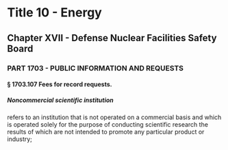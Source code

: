 
# Title 10 - Energy
## Chapter XVII - Defense Nuclear Facilities Safety Board
### PART 1703 - PUBLIC INFORMATION AND REQUESTS
#### § 1703.107 Fees for record requests.
##### Noncommercial scientific institution

refers to an institution that is not operated on a commercial basis and which is operated solely for the purpose of conducting scientific research the results of which are not intended to promote any particular product or industry;
